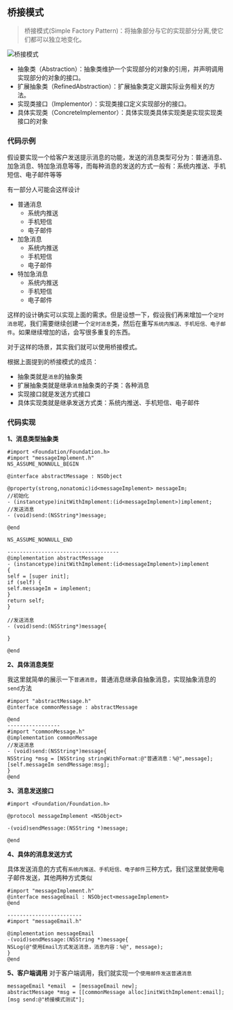 ## 桥接模式

> 桥接模式(Simple Factory Pattern)：将抽象部分与它的实现部分分离,使它们都可以独立地变化。

![桥接模式](https://github.com/SunshineBrother/JHBlog/blob/master/设计模式/设计模式/桥接模式/桥接模式.png)

- 抽象类（Abstraction）：抽象类维护一个实现部分的对象的引用，并声明调用实现部分的对象的接口。
- 扩展抽象类（RefinedAbstraction）：扩展抽象类定义跟实际业务相关的方法。
- 实现类接口（Implementor）：实现类接口定义实现部分的接口。
- 具体实现类（ConcreteImplementor）：具体实现类具体实现类是实现实现类接口的对象



### 代码示例

假设要实现一个给客户发送提示消息的功能，发送的消息类型可分为：普通消息、加急消息、特加急消息等等，而每种消息的发送的方式一般有：系统内推送、手机短信、电子邮件等等


有一部分人可能会这样设计
- 普通消息
    - 系统内推送
    - 手机短信
    - 电子邮件
- 加急消息
    - 系统内推送
    - 手机短信
    - 电子邮件
- 特加急消息
    - 系统内推送
    - 手机短信
    - 电子邮件
    

这样的设计确实可以实现上面的需求。但是设想一下，假设我们再来增加一个`定时消息`呢，我们需要继续创建一个`定时消息`类，然后在重写`系统内推送、手机短信、电子邮件`。如果继续增加的话，会写很多重复的东西。

对于这样的场景，其实我们就可以使用桥接模式。


 根据上面提到的桥接模式的成员：
- 抽象类就是`消息`的抽象类
- 扩展抽象类就是继承`消息`抽象类的子类：各种消息
- 实现接口就是发送方式接口
- 具体实现类就是继承发送方式类：系统内推送、手机短信、电子邮件

### 代码实现

**1、消息类型抽象类**
```
#import <Foundation/Foundation.h>
#import "messageImplement.h"
NS_ASSUME_NONNULL_BEGIN

@interface abstractMessage : NSObject

@property(strong,nonatomic)id<messageImplement> messageIm;
//初始化
- (instancetype)initWithImplement:(id<messageImplement>)implement;
//发送消息
- (void)send:(NSString*)message;

@end

NS_ASSUME_NONNULL_END

------------------------------------
@implementation abstractMessage
- (instancetype)initWithImplement:(id<messageImplement>)implement
{
self = [super init];
if (self) {
self.messageIm = implement;
}
return self;
}

//发送消息
- (void)send:(NSString*)message{

}

@end
```

**2、具体消息类型**

我这里就简单的展示一下`普通消息`，普通消息继承自抽象消息，实现抽象消息的`send`方法
```
#import "abstractMessage.h"
@interface commonMessage : abstractMessage

@end
-----------------
#import "commonMessage.h"
@implementation commonMessage
//发送消息
- (void)send:(NSString*)message{
NSString *msg = [NSString stringWithFormat:@"普通消息：%@",message];
[self.messageIm sendMessage:msg];
}
@end
```

**3、消息发送接口**

```
#import <Foundation/Foundation.h>

@protocol messageImplement <NSObject>

-(void)sendMessage:(NSString *)message;

@end
```

**4、具体的消息发送方式**

具体发送消息的方式有`系统内推送、手机短信、电子邮件`三种方式，我们这里就使用电子邮件发送，其他两种方式类似
```
#import "messageImplement.h"
@interface messageEmail : NSObject<messageImplement>
@end

------------------------
#import "messageEmail.h"

@implementation messageEmail
-(void)sendMessage:(NSString *)message{
NSLog(@"使用Email方式发送消息，消息内容：%@", message);
}
@end

```

**5、客户端调用**
对于客户端调用，我们就实现一个`使用邮件发送普通消息`
```
messageEmail *email  = [messageEmail new];
abstractMessage *msg = [[commonMessage alloc]initWithImplement:email];
[msg send:@"桥接模式测试"];
```



















